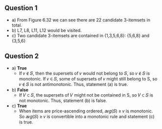 Question 1
---------

* a) From Figure 6.32 we can see there are 22 candidate 3-itemsets in total.
* b) L7, L8, L11, L12 would be visited.
* c) Two candidate 3-itemsets are contained in {1,3,5,6,8}: {5,6,8} and {3,5,6}

Question 2
---------

* a) **True**
  - If 𝑣 ∉ 𝑆, then the supersets of 𝑣 would not belong to 𝑆, so 𝑣 ∉ 𝑆 is monotonic. If 𝑣 ∈ 𝑆, some of supersets of 𝑣 might still belong to S, so 𝑣 ∉ 𝑆 is not antimonotonic. Thus, statement (a) is true.
* b) **False**
  - If 𝑉 ⊂ 𝑆, the supersets of 𝑉 might not be contained in S, so 𝑉 ⊂ 𝑆 is not monotonic. Thus,
statement (b) is false.
* c) **True**
  - When items are price-ascending ordered, 𝑎𝑣𝑔(𝑆) ≥ 𝑣 is monotonic. So 𝑎𝑣𝑔(𝑆) ≥ 𝑣 is convertible into a monotonic rule and statement (c) is true.
